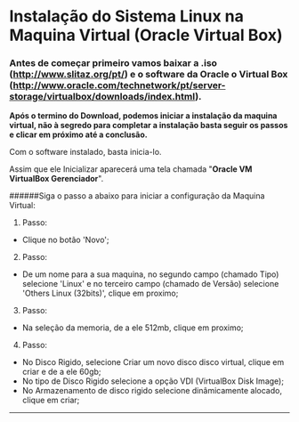 # Instalação do Sistema Linux na Maquina Virtual (Oracle Virtual Box)
### Antes de começar primeiro vamos baixar a .iso (http://www.slitaz.org/pt/) e o software da Oracle o Virtual Box (http://www.oracle.com/technetwork/pt/server-storage/virtualbox/downloads/index.html).

**Após o termino do Download, podemos iniciar a instalação da maquina virtual, não à segredo para completar a instalação basta seguir os passos e clicar em próximo até a conclusão.**

Com o software instalado, basta inicia-lo.

Assim que ele Inicializar aparecerá uma tela chamada "**Oracle VM VirtualBox Gerenciador**".

######Siga o passo a abaixo para iniciar a configuração da Maquina Virtual:

1. Passo:
 * Clique no botão 'Novo';

2. Passo:
 * De um nome para a sua maquina, no segundo campo (chamado Tipo) selecione 'Linux' e no terceiro campo (chamado de Versão) selecione 'Others Linux (32bits)', clique em proximo;
 
3. Passo:
 * Na seleção da memoria, de a ele 512mb, clique em proximo;
 
4. Passo:
 * No Disco Rigido, selecione Criar um novo disco disco virtual, clique em criar e de a ele 60gb;
 * No tipo de Disco Rigido selecione a opção VDI (VirtualBox Disk Image);
 * No Armazenamento de disco rigido selecione dinâmicamente alocado, clique em criar;
 
***
